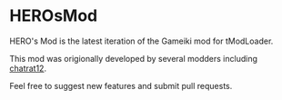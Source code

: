 # HEROsMod
HERO's Mod is the latest iteration of the Gameiki mod for tModLoader.

This mod was origionally developed by several modders including [chatrat12](https://github.com/chatrat12).

Feel free to suggest new features and submit pull requests.

